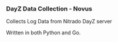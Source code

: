 ### DayZ Data Collection - Novus
Collects Log Data from Nitrado DayZ server

Written in both Python and Go.
